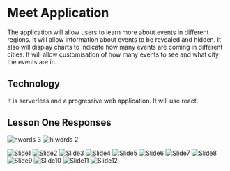 # Meet Application

The application will allow users to learn more about events in different regions. It will allow information about events to be revealed and hidden. It also will display charts to indicate how many events are coming in different cities. It will allow customisation of how many events to see and what city the events are in.

## Technology

It is serverless and a progressive web application. It will use react.

## Lesson One Responses

![hwords 3](https://user-images.githubusercontent.com/123141973/226780068-cbe282c1-17e0-4f2a-9de4-f74d58027f3d.jpg)
![h words 2](https://user-images.githubusercontent.com/123141973/226780095-1d6020f0-da14-4b17-b7fc-3e7b3e8664a3.jpg)

![Slide1](https://user-images.githubusercontent.com/123141973/226737480-8ad2716b-ceee-4010-9159-019af88540f4.JPG)
![Slide2](https://user-images.githubusercontent.com/123141973/226737485-c6f13439-ef1b-4099-8a3c-27d636d17099.JPG)
![Slide3](https://user-images.githubusercontent.com/123141973/226737487-3275695e-062e-4db1-864e-14bac628a29f.JPG)
![Slide4](https://user-images.githubusercontent.com/123141973/226737489-004dd2df-c529-40cd-8755-80c732b6b61a.JPG)
![Slide5](https://user-images.githubusercontent.com/123141973/226737490-e1d71c00-5fbc-4d40-9528-13e69d65aa6a.JPG)
![Slide6](https://user-images.githubusercontent.com/123141973/226737491-e47caa51-55a2-444f-bfc5-5db06c988c38.JPG)
![Slide7](https://user-images.githubusercontent.com/123141973/226737493-284c305a-8e02-414c-9d19-0f198fe20ab8.JPG)
![Slide8](https://user-images.githubusercontent.com/123141973/226737499-f2fdf4d4-40e4-45d5-a3c9-a9a33192fa55.JPG)
![Slide9](https://user-images.githubusercontent.com/123141973/226737500-bb10572e-a0aa-4592-a555-18db1c619e42.JPG)
![Slide10](https://user-images.githubusercontent.com/123141973/226737503-e5c1b3fb-c438-4722-80a3-8ba0d37ba5ab.JPG)
![Slide11](https://user-images.githubusercontent.com/123141973/226737506-a29c87a8-30a2-49b3-96f2-e251f3ea7705.JPG)
![Slide12](https://user-images.githubusercontent.com/123141973/226737509-d8e7faab-2585-4a88-8922-b6ee6d92e4cf.JPG)
